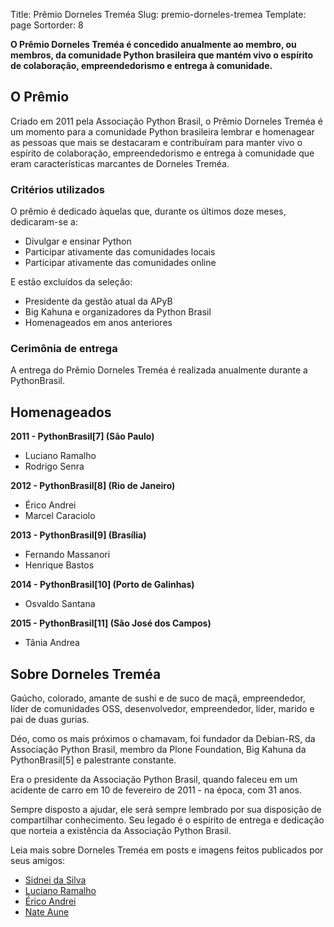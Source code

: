 Title: Prêmio Dorneles Treméa
Slug: premio-dorneles-tremea
Template: page
Sortorder: 8

**O Prêmio Dorneles Treméa é concedido anualmente ao membro, ou membros, da comunidade Python brasileira que mantém vivo o espírito de colaboração, empreendedorismo e entrega à comunidade.**

## O Prêmio
Criado em 2011 pela Associação Python Brasil, o Prêmio Dorneles Treméa é um momento para a comunidade Python brasileira lembrar e homenagear as pessoas que mais se destacaram e contribuíram para manter vivo o espírito de colaboração, empreendedorismo e entrega à comunidade que eram características marcantes de Dorneles Treméa.

### Critérios utilizados
O prêmio é dedicado àquelas que, durante os últimos doze meses, dedicaram-se a:

- Divulgar e ensinar Python
- Participar ativamente das comunidades locais
- Participar ativamente das comunidades online

E estão excluídos da seleção:

- Presidente da gestão atual da APyB
- Big Kahuna e organizadores da Python Brasil
- Homenageados em anos anteriores

### Cerimônia de entrega
A entrega do Prêmio Dorneles Treméa é realizada anualmente durante a PythonBrasil.

## Homenageados

**2011 - PythonBrasil[7] (São Paulo)**

  * Luciano Ramalho
  * Rodrigo Senra

**2012 - PythonBrasil[8] (Rio de Janeiro)**

  * Érico Andrei
  * Marcel Caraciolo

**2013 - PythonBrasil[9] (Brasília)**

  * Fernando Massanori
  * Henrique Bastos

**2014 - PythonBrasil[10] (Porto de Galinhas)**

  * Osvaldo Santana

**2015 - PythonBrasil[11] (São José dos Campos)**

  * Tânia Andrea
 
## Sobre Dorneles Treméa

Gaúcho, colorado, amante de sushi e de suco de maçã, empreendedor, líder de comunidades OSS, desenvolvedor, empreendedor, líder, marido e  pai de duas gurias. 

Déo, como os mais próximos o chamavam, foi fundador da Debian-RS, da Associação Python Brasil, membro da Plone Foundation, Big Kahuna da PythonBrasil[5] e palestrante constante.

Era o presidente da Associação Python Brasil, quando faleceu em um acidente de carro em 10 de fevereiro de 2011 - na época, com 31 anos. 
 
Sempre disposto a ajudar, ele será sempre lembrado por sua disposição de compartilhar conhecimento. Seu legado é o espírito de entrega e dedicação que norteia a existência da Associação Python Brasil.
 
Leia mais sobre Dorneles Treméa em posts e imagens feitos publicados por seus amigos:

* [Sidnei da Silva](http://blog.sidneidasilva.com/2011/02/14/unfinished-life-of-a-sushi-lover/)
* [Luciano Ramalho](http://blog.ramgarlic.com/2011/06/dorneles-tremea-o-grande-deo.html)
* [Érico Andrei](http://www.erico.com.br/blog/2011/06/18/no-sleep-for-you)
* [Nate Aune](https://www.flickr.com/photos/natea/sets/72157625894791457/)
